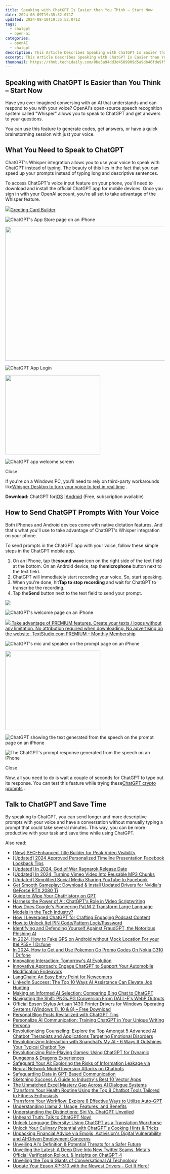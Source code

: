 ```yaml
---
title: Speaking with ChatGPT Is Easier than You Think – Start Now
date: 2024-08-09T19:35:52.071Z
updated: 2024-08-10T19:35:52.071Z
tags:
  - chatgpt
  - open-ai
categories:
  - openAI
  - chatgpt
description: This Article Describes Speaking with ChatGPT Is Easier than You Think – Start Now
excerpt: This Article Describes Speaking with ChatGPT Is Easier than You Think – Start Now
thumbnail: https://thmb.techidaily.com/0be5a94dd3d4589909d5a9db46fde9f5e7dc17aa86b034cba9990542387160cd.jpg
---
```


## Speaking with ChatGPT Is Easier than You Think – Start Now

 Have you ever imagined conversing with an AI that understands and can respond to you with your voice? OpenAI's open-source speech recognition system called "Whisper" allows you to speak to ChatGPT and get answers to your questions.

 You can use this feature to generate codes, get answers, or have a quick brainstorming session with just your voice.

## What You Need to Speak to ChatGPT

 ChatGPT's Whisper integration allows you to use your voice to speak with ChatGPT instead of typing. The beauty of this lies in the fact that you can speed up your prompts instead of typing long and descriptive sentences.

 To access ChatGPT's voice input feature on your phone, you'll need to download and install the official ChatGPT app for mobile devices. Once you sign in with your OpenAI account, you're all set to take advantage of the Whisper feature.

<!-- affiliate ads begin -->
<a href="https://secure.2checkout.com/order/checkout.php?PRODS=2067133&QTY=1&AFFILIATE=108875&CART=1"><img src="https://www.pearlmountainsoft.com/n_img/product/gcb/banScrn.jpg" border="0">Greeting Card Builder</a>
<!-- affiliate ads end -->
![ChatGPT's App Store page on an iPhone](https://static1.makeuseofimages.com/wordpress/wp-content/uploads/2023/08/chatgpt-s-app-store-page-on-an-iphone.jpg)

<!-- affiliate ads begin -->
<a href="https://parisrhonecom.sjv.io/c/5597632/1896607/21553" target="_top" id="1896607"><img src="//a.impactradius-go.com/display-ad/21553-1896607" border="0" alt="" width="750" height="422"/></a><img height="0" width="0" src="https://imp.pxf.io/i/5597632/1896607/21553" style="position:absolute;visibility:hidden;" border="0" />
<!-- affiliate ads end -->
![ChatGPT App Login](https://static1.makeuseofimages.com/wordpress/wp-content/uploads/2023/05/chatgpt-app-login.jpg)

<!-- affiliate ads begin -->
<a href="https://imp.i357552.net/c/5597632/863039/11832" target="_top" id="863039"><img src="//a.impactradius-go.com/display-ad/11832-863039" border="0" alt="" width="300" height="250"/></a>
<!-- affiliate ads end -->
![ChatGPT app welcome screen](https://static1.makeuseofimages.com/wordpress/wp-content/uploads/2023/05/chatgpt-app-welcome-screen.jpg)

Close

 If you're on a Windows PC, you'll need to rely on third-party workarounds like[Whisper Desktop to turn your voice to text in real time](https://www.makeuseof.com/windows-whisper-desktop-guide/) .

**Download:** ChatGPT for[iOS](http://apps.apple.com/app/openai-chatgpt/id6448311069) |[Android](https://www.anrdoezrs.net/links/7251228/type/dlg/sid/UUmuoUeUpU2029654/https://play.google.com/store/apps/details?id=com.openai.chatgpt&hl=en&gl=US) (Free, subscription available)

## How to Send ChatGPT Prompts With Your Voice

 Both iPhones and Android devices come with native dictation features. And that's what you'll use to take advantage of ChatGPT's Whisper integration on your phone.

 To send prompts in the ChatGPT app with your voice, follow these simple steps in the ChatGPT mobile app.

1. On an iPhone, tap the**sound wave** icon on the right side of the text field at the bottom. On an Android device, tap the**microphone** button next to the text field.
2. ChatGPT will immediately start recording your voice. So, start speaking.
3. When you're done, hit**Tap to stop recording** and wait for ChatGPT to transcribe the recording.
4. Tap the**Send** button next to the text field to send your prompt.

<!-- affiliate ads begin -->
<a href="https://secure.2checkout.com/order/checkout.php?PRODS=19080710&QTY=1&AFFILIATE=108875&CART=1"><img src="https://smart-seo-tool.com/images/SmartSEOAuditorBox.png" border="0"></a>
<!-- affiliate ads end -->
![ChatGPT's welcome page on an iPhone](https://static1.makeuseofimages.com/wordpress/wp-content/uploads/2023/09/img_4309.jpg)

<!-- affiliate ads begin -->
<a href="https://secure.textstudio.com/order/checkout.php?PRODS=35633281&QTY=1&AFFILIATE=108875&CART=1"> <img src="https://secure.avangate.com/images/merchant/d6eb8222c9718486bdabce8b897380f7/products/2_premium-icon.png" border="0"> Take advantage of PREMIUM features. 
Create your texts / logos without any limitation. 
No attribution required when downloading. 
No advertising on the website. 
 TextStudio.com  PREMIUM - Monthly Membership</a>
<!-- affiliate ads end -->
![ChatGPT's mic and speaker on the prompt page on an iPhone](https://static1.makeuseofimages.com/wordpress/wp-content/uploads/2023/09/img_4311.jpg)

<!-- affiliate ads begin -->
<a href="https://printrendy.pxf.io/c/5597632/1453721/17020" target="_top" id="1453721"><img src="//a.impactradius-go.com/display-ad/17020-1453721" border="0" alt="" width="300" height="250"/></a><img height="0" width="0" src="https://imp.pxf.io/i/5597632/1453721/17020" style="position:absolute;visibility:hidden;" border="0" />
<!-- affiliate ads end -->
![ChatGPT showing the text generated from the speech on the prompt page on an iPhone](https://static1.makeuseofimages.com/wordpress/wp-content/uploads/2023/09/img_4313.jpg)

![The ChatGPT's prompt response generated from the speech on an iPhone](https://static1.makeuseofimages.com/wordpress/wp-content/uploads/2023/09/img_4314.jpg)

Close

 Now, all you need to do is wait a couple of seconds for ChatGPT to type out its response. You can test this feature while trying these[ChatGPT crypto prompts](https://www.makeuseof.com/the-best-chatgpt-crypto-prompts/) .

## Talk to ChatGPT and Save Time

 By speaking to ChatGPT, you can send longer and more descriptive prompts with your voice and have a conversation without manually typing a prompt that could take several minutes. This way, you can be more productive with your task and save time while using ChatGPT.


<ins class="adsbygoogle"
     style="display:block"
     data-ad-format="autorelaxed"
     data-ad-client="ca-pub-7571918770474297"
     data-ad-slot="1223367746"></ins>



<ins class="adsbygoogle"
     style="display:block"
     data-ad-client="ca-pub-7571918770474297"
     data-ad-slot="8358498916"
     data-ad-format="auto"
     data-full-width-responsive="true"></ins>

<span class="atpl-alsoreadstyle">Also read:</span>
<div><ul>
<li><a href="https://extra-approaches.techidaily.com/new-seo-enhanced-title-builder-for-peak-video-visibility/"><u>[New] SEO-Enhanced Title Builder for Peak Video Visibility</u></a></li>
<li><a href="https://facebook-videos.techidaily.com/updated-2024-approved-personalized-timeline-presentation-facebook-lookback-tips/"><u>[Updated] 2024 Approved  Personalized Timeline Presentation  Facebook Lookback Tips</u></a></li>
<li><a href="https://on-screen-recording.techidaily.com/updated-in-2024-god-of-war-ragnarok-release-date/"><u>[Updated] In 2024, God of War Ragnarok Release Date</u></a></li>
<li><a href="https://vimeo-videos.techidaily.com/updated-in-2024-turning-vimeo-video-into-reusable-mp3-chunks/"><u>[Updated] In 2024, Turning Vimeo Video Into Reusable MP3 Chunks</u></a></li>
<li><a href="https://facebook-videos.techidaily.com/updated-simplified-social-media-sharing-youtube-to-facebook/"><u>[Updated] Simplified Social Media Sharing  YouTube to Facebook</u></a></li>
<li><a href="https://hardware-updates.techidaily.com/get-smooth-gameplay-download-and-install-updated-drivers-for-nvidias-geforce-rtx-2080-ti/"><u>Get Smooth Gameplay: Download & Install Updated Drivers for Nvidia's GeForce RTX 2080 Ti</u></a></li>
<li><a href="https://tech-hub.techidaily.com/guide-to-wipe-your-chathistory-on-gpt/"><u>Guide to Wipe Your ChatHistory on GPT</u></a></li>
<li><a href="https://tech-hub.techidaily.com/harness-the-power-of-ai-chatgpts-role-in-video-scriptwriting/"><u>Harness the Power of AI: ChatGPT's Role in Video Scriptwriting</u></a></li>
<li><a href="https://tech-hub.techidaily.com/how-does-googles-pioneering-palm-2-transform-large-language-models-in-the-tech-industry/"><u>How Does Google's Pioneering PaLM 2 Transform Large Language Models in the Tech Industry?</u></a></li>
<li><a href="https://tech-hub.techidaily.com/how-i-leveraged-chatgpt-for-crafting-engaging-podcast-content/"><u>How I Leveraged ChatGPT for Crafting Engaging Podcast Content</u></a></li>
<li><a href="https://unlock-android.techidaily.com/how-to-unlock-itel-pin-codepattern-lockpassword-by-drfone-android/"><u>How to Unlock Itel PIN Code/Pattern Lock/Password</u></a></li>
<li><a href="https://tech-hub.techidaily.com/identifying-and-defending-yourself-against-fraudgpt-the-notorious-phishing-ai/"><u>Identifying and Defending Yourself Against FraudGPT, the Notorious Phishing AI</u></a></li>
<li><a href="https://android-location.techidaily.com/in-2024-how-to-fake-gps-on-android-without-mock-location-for-your-itel-p55plus-drfone-by-drfone-virtual/"><u>In 2024, How to Fake GPS on Android without Mock Location For your Itel P55+ | Dr.fone</u></a></li>
<li><a href="https://android-pokemon-go.techidaily.com/in-2024-how-to-get-and-use-pokemon-go-promo-codes-on-nokia-g310-drfone-by-drfone-virtual-android/"><u>In 2024, How to Get and Use Pokemon Go Promo Codes On Nokia G310 | Dr.fone</u></a></li>
<li><a href="https://tech-hub.techidaily.com/innovating-interaction-tomorrows-ai-evolution/"><u>Innovating Interaction: Tomorrow's AI Evolution</u></a></li>
<li><a href="https://tech-hub.techidaily.com/innovative-approach-engage-chatgpt-to-support-your-automobile-modification-endeavors/"><u>Innovative Approach: Engage ChatGPT to Support Your Automobile Modification Endeavors</u></a></li>
<li><a href="https://tech-hub.techidaily.com/langchain-an-easy-entry-point-for-newcomers/"><u>LangChain: An Easy Entry Point for Newcomers</u></a></li>
<li><a href="https://tech-hub.techidaily.com/linkedin-success-the-top-10-ways-ai-assistance-can-elevate-job-hunting/"><u>LinkedIn Success: The Top 10 Ways AI Assistance Can Elevate Job Hunting</u></a></li>
<li><a href="https://tech-hub.techidaily.com/making-an-informed-ai-selection-comparing-bing-chat-to-chatgpt/"><u>Making an Informed AI Selection: Comparing Bing Chat to ChatGPT</u></a></li>
<li><a href="https://tech-hub.techidaily.com/navigating-the-shift-pngjpg-conversion-from-dall-es-webp-outputs/"><u>Navigating the Shift: PNG/JPG Conversion From DALL-E's WebP Outputs</u></a></li>
<li><a href="https://win-dash.techidaily.com/official-epson-stylus-artisan-1430-printer-drivers-for-windows-operating-systems-windows-11-10-and-8-free-download/"><u>Official Epson Stylus Artisan 1430 Printer Drivers for Windows Operating Systems (Windows 11, 10 & 8) – Free Download</u></a></li>
<li><a href="https://tech-hub.techidaily.com/personal-blog-posts-revitalized-with-chatgpt-tips/"><u>Personal Blog Posts Revitalized with ChatGPT Tips</u></a></li>
<li><a href="https://tech-hub.techidaily.com/personalize-ai-communication-training-chatgpt-in-your-unique-writing-persona/"><u>Personalize AI Communication: Training ChatGPT in Your Unique Writing Persona</u></a></li>
<li><a href="https://tech-hub.techidaily.com/revolutionizing-counseling-explore-the-top-amongst-5-advanced-ai-chatbot-therapists-and-applications-targeting-emotional-disorders/"><u>Revolutionizing Counseling: Explore the Top Amongst 5 Advanced AI Chatbot Therapists and Applications Targeting Emotional Disorders</u></a></li>
<li><a href="https://tech-hub.techidaily.com/revolutionizing-interaction-with-snapchats-my-ai-6-ways-it-outshines-your-typical-chatbot-toy/"><u>Revolutionizing Interaction with Snapchat’s My AI - 6 Ways It Outshines Your Typical Chatbot Toy</u></a></li>
<li><a href="https://tech-hub.techidaily.com/revolutionizing-role-playing-games-using-chatgpt-for-dynamic-dungeons-and-dragons-experiences/"><u>Revolutionizing Role-Playing Games: Using ChatGPT for Dynamic Dungeons & Dragons Experiences</u></a></li>
<li><a href="https://tech-hub.techidaily.com/safeguard-your-ai-exploring-the-risks-of-information-leakage-via-neural-network-model-inversion-attacks-on-chatbots/"><u>Safeguard Your AI: Exploring the Risks of Information Leakage via Neural Network Model Inversion Attacks on Chatbots</u></a></li>
<li><a href="https://tech-hub.techidaily.com/safeguarding-data-in-gpt-based-communication/"><u>Safeguarding Data in GPT-Based Communication</u></a></li>
<li><a href="https://extra-information.techidaily.com/sketching-success-a-guide-to-industrys-best-10-vector-apps/"><u>Sketching Success  A Guide to Industry's Best 10 Vector Apps</u></a></li>
<li><a href="https://tech-hub.techidaily.com/the-unmatched-excel-mastery-gap-across-ai-dialogue-systems/"><u>The Unmatched Excel Mastery Gap Across AI Dialogue Systems</u></a></li>
<li><a href="https://tech-hub.techidaily.com/transform-your-health-routine-using-the-top-8-chatbot-tools-tailored-to-fitness-enthusiasts/"><u>Transform Your Health Routine Using the Top 8 Chatbot Tools Tailored to Fitness Enthusiasts</u></a></li>
<li><a href="https://tech-hub.techidaily.com/transform-your-workflow-explore-8-effective-ways-to-utilize-auto-gpt/"><u>Transform Your Workflow: Explore 8 Effective Ways to Utilize Auto-GPT</u></a></li>
<li><a href="https://tech-hub.techidaily.com/understanding-llama-2-usage-features-and-benefits/"><u>Understanding Llama 2: Usage, Features, and Benefits</u></a></li>
<li><a href="https://tech-hub.techidaily.com/understanding-the-distinctions-siri-vs-chatgpt-unveiled/"><u>Understanding the Distinctions: Siri Vs. ChatGPT Unveiled</u></a></li>
<li><a href="https://tech-hub.techidaily.com/unheard-truth-talk-to-chatgpt-now/"><u>Unheard Truth: Talk to ChatGPT Now!</u></a></li>
<li><a href="https://tech-hub.techidaily.com/unlock-language-diversity-using-chatgpt-as-a-translation-workhorse/"><u>Unlock Language Diversity: Using ChatGPT as a Translation Workhorse</u></a></li>
<li><a href="https://tech-hub.techidaily.com/unlock-your-culinary-potential-with-chatgpts-cooking-hints-and-tricks/"><u>Unlock Your Culinary Potential with ChatGPT's Cooking Hints & Tricks</u></a></li>
<li><a href="https://tech-hub.techidaily.com/unpacking-financial-advice-via-emojis-activisions-digital-vulnerability-and-ai-driven-employment-concerns/"><u>Unpacking Financial Advice via Emojis, Activision's Digital Vulnerability and AI-Driven Employment Concerns</u></a></li>
<li><a href="https://tech-hub.techidaily.com/unveiling-ais-definition-and-potential-threats-for-a-safer-future/"><u>Unveiling AI's Definition & Potential Threats for a Safer Future</u></a></li>
<li><a href="https://tech-hub.techidaily.com/unveiling-the-latest-a-deep-dive-into-new-twitter-scams-metas-official-verification-rollout-and-insights-on-chatgpt-4/"><u>Unveiling the Latest: A Deep Dive Into New Twitter Scams, Meta's Official Verification Rollout, & Insights on ChatGPT-4</u></a></li>
<li><a href="https://tech-hub.techidaily.com/unveiling-the-top-6-giants-of-conversational-ai-technology/"><u>Unveiling the Top 6 Giants of Conversational AI Technology</u></a></li>
<li><a href="https://win-amazing.techidaily.com/update-your-epson-xp-310-with-the-newest-drivers-get-it-here/"><u>Update Your Epson XP-310 with the Newest Drivers - Get It Here!</u></a></li>
</ul></div>
